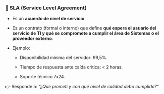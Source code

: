 ### 📌 SLA (Service Level Agreement)

- Es un **acuerdo de nivel de servicio**.
    
- Es un contrato (formal o interno) que define **qué espera el usuario del servicio de TI y qué se compromete a cumplir el área de Sistemas o el proveedor externo**.
    
- Ejemplo:
    
    - Disponibilidad mínima del servidor: 99,5%.
        
    - Tiempo de respuesta ante caída crítica: < 2 horas.
        
    - Soporte técnico 7x24.
        

👉 Responde a: _“¿Qué prometí y con qué nivel de calidad debo cumplirlo?”_